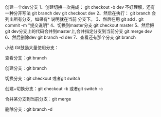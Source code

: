 创建一个dev分支
1、创建切换一次完成：
git checkout -b dev 
不好理解，还有一种分开写法
git branch dev
git checkout dev
2、然后在执行：
git branch 
会列出所有分支，如果有* 说明就在当前 分支下。
3、然后在用
git add .
git commit -m "提交说明"
4、切换到master分支
git checkout master 
5、然后把git dev分支上的代码合并到master上,合并指定分支到当前分支
git merge dev
6、然后删除dev
git branch  -d dev
7、查看还有那个分支
git branch 


小结
Git鼓励大量使用分支：

查看分支：git branch

创建分支：git branch <name>

切换分支：git checkout <name>或者git switch <name>

创建+切换分支：git checkout -b <name>或者git switch -c <name>

合并某分支到当前分支：git merge <name>

删除分支：git branch -d <name>






